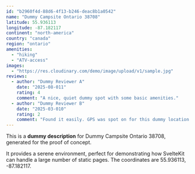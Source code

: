 ```yaml
---
id: "b2960f4d-88d6-4f13-b246-deac8b1a0542"
name: "Dummy Campsite Ontario 38708"
latitude: 55.936113
longitude: -87.182117
continent: "north-america"
country: "canada"
region: "ontario"
amenities:
  - "hiking"
  - "ATV-access"
images:
  - "https://res.cloudinary.com/demo/image/upload/v1/sample.jpg"
reviews:
  - author: "Dummy Reviewer A"
    date: "2025-08-011"
    rating: 4
    comment: "A nice, quiet dummy spot with some basic amenities."
  - author: "Dummy Reviewer B"
    date: "2025-03-010"
    rating: 2
    comment: "Found it easily. GPS was spot on for this dummy location."
---
```


This is a **dummy description** for Dummy Campsite Ontario 38708, generated for the proof of concept.

It provides a serene environment, perfect for demonstrating how SvelteKit can handle a large number of static pages. The coordinates are 55.936113, -87.182117.
